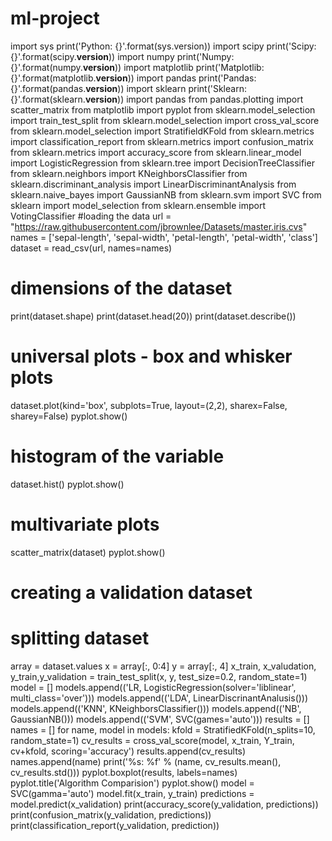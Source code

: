 # ml-project
import sys
print('Python: {}'.format(sys.version))
import scipy
print('Scipy: {}'.format(scipy.__version__))
import numpy
print('Numpy: {}'.format(numpy.__version__))
import matplotlib
print('Matplotlib: {}'.format(matplotlib.__version__))
import pandas
print('Pandas: {}'.format(pandas.__version__))
import sklearn
print('Sklearn: {}'.format(sklearn.__version__))
import pandas
from pandas.plotting import scatter_matrix
from matplotlib import pyplot
from sklearn.model_selection import train_test_split
from sklearn.model_selection import cross_val_score
from sklearn.model_selection import StratifieldKFold
from sklearn.metrics import classification_report
from sklearn.metrics import confusion_matrix
from sklearn.metrics import accuracy_score
from sklearn.linear_model import LogisticRegression
from sklearn.tree import DecisionTreeClassifier
from sklearn.neighbors import KNeighborsClassifier
from sklearn.discriminant_analysis import LinearDiscriminantAnalysis
from sklearn.naive_bayes import GaussianNB
from sklearn.svm import SVC
from sklearn import model_selection
from sklearn.ensemble import VotingClassifier
#loading the data
url = "https://raw.githubusercontent.com/jbrownlee/Datasets/master.iris.cvs"
names = ['sepal-length', 'sepal-width', 'petal-length', 'petal-width', 'class']
dataset = read_csv(url, names=names)
# dimensions of the dataset
print(dataset.shape)
print(dataset.head(20))
print(dataset.describe())
# universal plots - box and whisker plots
dataset.plot(kind='box', subplots=True, layout=(2,2), sharex=False, sharey=False)
pyplot.show()
# histogram of the variable
dataset.hist()
pyplot.show()
# multivariate plots
scatter_matrix(dataset)
pyplot.show()
# creating a validation dataset
# splitting dataset
array = dataset.values
x = array[:, 0:4]
y = array[:, 4]
x_train, x_valudation, y_train,y_validation = train_test_split(x, y, test_size=0.2, random_state=1)
model = []
models.append(('LR, LogisticRegression(solver='liblinear', multi_class='over')))
models.append(('LDA', LinearDiscrinantAnalusis()))
models.append(('KNN', KNeighborsClassifier()))
models.append(('NB', GaussianNB()))
models.append(('SVM', SVC(games='auto')))
results = []
names = []
for name, model in models:
  kfold = StratifiedKFold(n_splits=10, random_state=1)
  cv_results = cross_val_score(model, x_train, Y_train, cv+kfold, scoring='accuracy')
  results.append(cv_results)
  names.append(name)
  print('%s: %f' % (name, cv_results.mean(), cv_results.std()))
  pyplot.boxplot(results, labels=names)
  pyplot.title('Algorithm Comparision')
  pyplot.show()
  model = SVC(gamma='auto')
  model.fit(x_train, y_train)
  predictions = model.predict(x_validation)
  print(accuracy_score(y_validation, predictions))
  print(confusion_matrix(y_validation, predictions))
  print(classification_report(y_validation, prediction))
